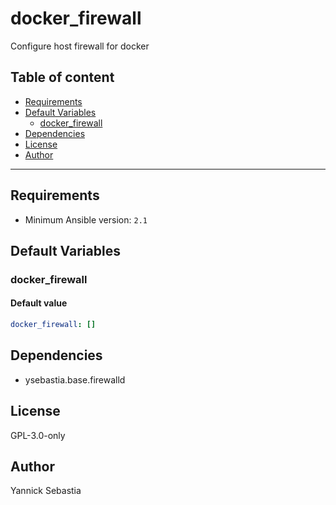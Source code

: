 # docker_firewall

Configure host firewall for docker

## Table of content

- [Requirements](#requirements)
- [Default Variables](#default-variables)
  - [docker_firewall](#docker_firewall)
- [Dependencies](#dependencies)
- [License](#license)
- [Author](#author)

---

## Requirements

- Minimum Ansible version: `2.1`

## Default Variables

### docker_firewall

#### Default value

```YAML
docker_firewall: []
```

## Dependencies

- ysebastia.base.firewalld

## License

GPL-3.0-only

## Author

Yannick Sebastia
